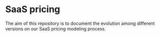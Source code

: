 # SaaS pricing


The aim of this repository is to document the evolution among different versions on our SaaS pricing modeling process.
